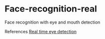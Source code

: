 # Face-recognition-real
Face recognition with eye and mouth detection


References
[Real time eye detection](http://vision.fe.uni-lj.si/cvww2016/proceedings/papers/05.pdf)
